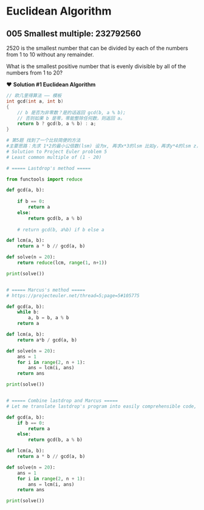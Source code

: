 
# Euclidean Algorithm

## 005 Smallest multiple: 232792560

2520 is the smallest number that can be divided by each of the numbers from 1 to 10 without any remainder.

What is the smallest positive number that is evenly divisible by all of the numbers from 1 to 20?

:heart: **Solution #1 Euclidean Algorithm** 

```cpp
// 欧几里得算法 —— 模板
int gcd(int a, int b)
{
    // b 是否为非零数？是的话返回 gcd(b, a % b);
    // 否则如果 b 是零，零能整除任何数，则返回 a。
    return b ? gcd(b, a % b) : a;
}
```

```python
# 第5题 找到了一个比较简便的方法
#主要思路：先求 1*2的最小公倍数(lsm) 设为x, 再求x*3的lsm 比如y，再求y*4的lsm z，再求 z*5的lsm，以此类推
# Solution to Project Euler problem 5
# Least common multiple of (1 - 20)

# ===== Lastdrop's method =====

from functools import reduce

def gcd(a, b):
    
    if b == 0:
        return a
    else:
        return gcd(b, a % b)
    
    # return gcd(b, a%b) if b else a

def lcm(a, b):
    return a * b // gcd(a, b)

def solve(n = 20):
    return reduce(lcm, range(1, n+1))

print(solve())


# ===== Marcus's method =====
# https://projecteuler.net/thread=5;page=5#105775

def gcd(a, b):
    while b:
        a, b = b, a % b
    return a

def lcm(a, b):
    return a*b / gcd(a, b)

def solve(n = 20):    
    ans = 1
    for i in range(2, n + 1):
        ans = lcm(i, ans)
    return ans

print(solve())


# ===== Combine lastdrop and Marcus =====
# Let me translate lastdrop's program into easily comprehensible code, lmao

def gcd(a, b):
    if b == 0:
        return a
    else:
        return gcd(b, a % b)

def lcm(a, b):
    return a * b // gcd(a, b)

def solve(n = 20):
    ans = 1
    for i in range(2, n + 1):
        ans = lcm(i, ans)
    return ans

print(solve())
```